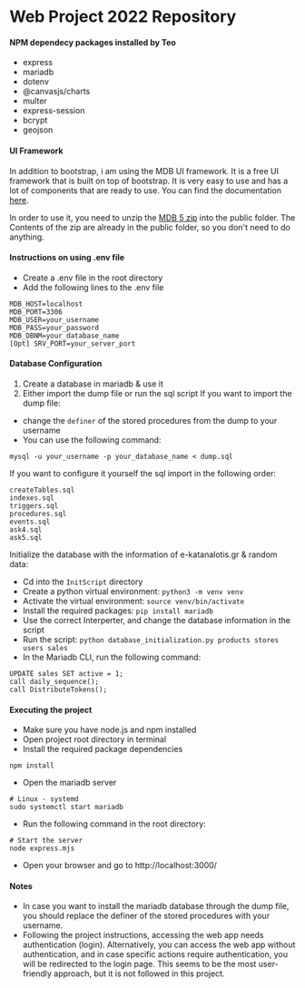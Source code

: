 # Web Project 2022 Repository

#### NPM dependecy packages installed by Teo
* express
* mariadb
* dotenv
* @canvasjs/charts
* multer
* express-session
* bcrypt
* geojson

#### UI Framework
In addition to bootstrap, i am using the MDB UI framework.
It is a free UI framework that is built on top of bootstrap.
It is very easy to use and has a lot of components that are ready to use.
You can find the documentation [here](https://mdbootstrap.com/docs/standard/).

In order to use it, you need to unzip the [MDB 5 zip](https://mdbootstrap.com/docs/standard/getting-started/installation/)
into the public folder. The Contents of the zip are already in the public folder, so you don't need to do anything.

#### Instructions on using .env file
* Create a .env file in the root directory
* Add the following lines to the .env file
```
MDB_HOST=localhost
MDB_PORT=3306
MDB_USER=your_username
MDB_PASS=your_password
MDB_DBNM=your_database_name
[Opt] SRV_PORT=your_server_port
```
#### Database Configuration
1. Create a database in mariadb & use it
2. Either import the dump file or run the sql script
If you want to import the dump file:
  * change the `definer` of the stored procedures from the dump to your username
  * You can use the following command:
  ```
  mysql -u your_username -p your_database_name < dump.sql
  ```
If you want to configure it yourself the sql import in the following order:
```
createTables.sql
indexes.sql
triggers.sql
procedures.sql
events.sql
ask4.sql
ask5.sql
```
Initialize the database with the information of e-katanalotis.gr & random data:
  * Cd into the `InitScript` directory
  * Create a python virtual environment: `python3 -m venv venv`
  * Activate the virtual environment: `source venv/bin/activate`
  * Install the required packages: `pip install mariadb`
  * Use the correct Interperter, and change the database information in the script
  * Run the script: `python database_initialization.py products stores users sales`
  * In the Mariadb CLI, run the following command:
  ```
  UPDATE sales SET active = 1;
  call daily_sequence();
  call DistributeTokens();
  ```

#### Executing the project
* Make sure you have node.js and npm installed
* Open project root directory in terminal
* Install the required package dependencies
```
npm install
```
* Open the mariadb server
```
# Linux - systemd
sudo systemctl start mariadb
```
* Run the following command in the root directory:
```
# Start the server
node express.mjs
```
* Open your browser and go to http://localhost:3000/

#### Notes
* In case you want to install the mariadb database through the dump file, you should replace
the definer of the stored procedures with your username.
* Following the project instructions, accessing the web app needs authentication (login).
Alternatively, you can access the web app without authentication, and in case specific
actions require authentication, you will be redirected to the login page. This seems to be
the most user-friendly approach, but it is not followed in this project.
